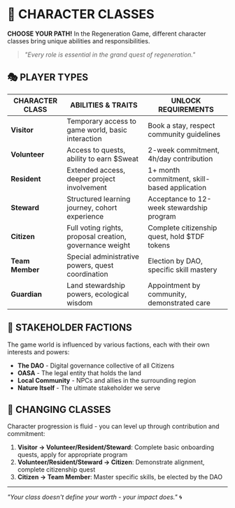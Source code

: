 # 👥 CHARACTER CLASSES

**CHOOSE YOUR PATH!** In the Regeneration Game, different character classes bring unique abilities and responsibilities.

> *"Every role is essential in the grand quest of regeneration."*

## 🎭 PLAYER TYPES

| CHARACTER CLASS | ABILITIES & TRAITS | UNLOCK REQUIREMENTS |
|-----------------|-------------------|---------------------|
| **Visitor** | Temporary access to game world, basic interaction | Book a stay, respect community guidelines |
| **Volunteer** | Access to quests, ability to earn $Sweat | 2-week commitment, 4h/day contribution |
| **Resident** | Extended access, deeper project involvement | 1+ month commitment, skill-based application |
| **Steward** | Structured learning journey, cohort experience | Acceptance to 12-week stewardship program |
| **Citizen** | Full voting rights, proposal creation, governance weight | Complete citizenship quest, hold $TDF tokens |
| **Team Member** | Special administrative powers, quest coordination | Election by DAO, specific skill mastery |
| **Guardian** | Land stewardship powers, ecological wisdom | Appointment by community, demonstrated care |

## 🌱 STAKEHOLDER FACTIONS

The game world is influenced by various factions, each with their own interests and powers:

- **The DAO** - Digital governance collective of all Citizens
- **OASA** - The legal entity that holds the land
- **Local Community** - NPCs and allies in the surrounding region
- **Nature Itself** - The ultimate stakeholder we serve

## 🔄 CHANGING CLASSES

Character progression is fluid - you can level up through contribution and commitment:

1. **Visitor → Volunteer/Resident/Steward**: Complete basic onboarding quests, apply for appropriate program
2. **Volunteer/Resident/Steward → Citizen**: Demonstrate alignment, complete citizenship quest
3. **Citizen → Team Member**: Master specific skills, be elected by the DAO

---

*"Your class doesn't define your worth - your impact does."* 🌀
